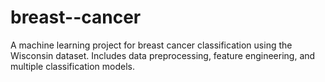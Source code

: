 # breast--cancer
A machine learning project for breast cancer classification using the Wisconsin dataset. Includes data preprocessing, feature engineering, and multiple classification models.
